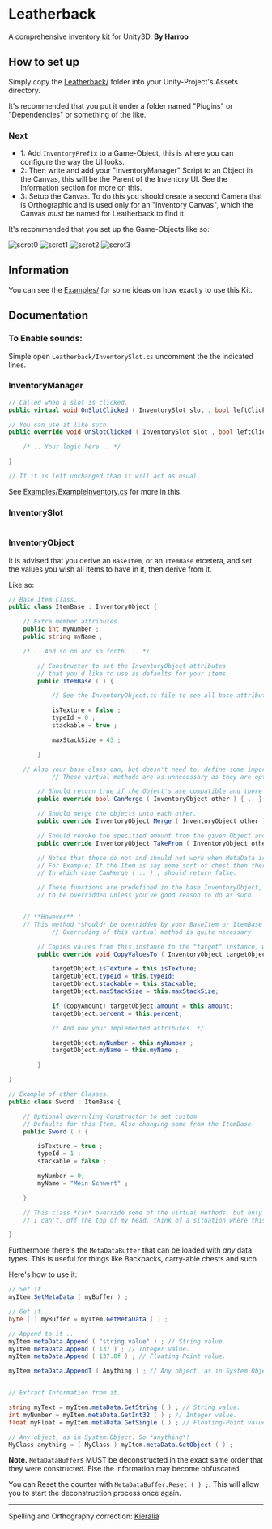 # Leatherback
A comprehensive inventory kit for Unity3D.
**By Harroo**

## How to set up
Simply copy the [Leatherback/](https://github.com/harroo/Leatherback/tree/main/Leatherback) folder into your Unity-Project's Assets directory.

It's recommended that you put it under a folder named "Plugins" or "Dependencies" or something of the like.

### Next
- 1: Add `InventoryPrefix` to a Game-Object, this is where you can configure the way the UI looks.
- 2: Then write and add your "InventoryManager" Script to an Object in the Canvas, this will be the Parent of the Inventory UI. See the Information section for more on this.
- 3: Setup the Canvas. To do this you should create a second Camera that is Orthographic and is used only for an "Inventory Canvas", which the Canvas *must* be named for Leatherback to find it.

It's recommended that you set up the Game-Objects like so:

![scrot0](https://raw.githubusercontent.com/harroo/Leatherback/main/Images/image1.png)
![scrot1](https://raw.githubusercontent.com/harroo/Leatherback/main/Images/image2.png)
![scrot2](https://raw.githubusercontent.com/harroo/Leatherback/main/Images/image3.png)
![scrot3](https://raw.githubusercontent.com/harroo/Leatherback/main/Images/image4.png)


## Information
You can see the [Examples/](https://github.com/harroo/Leatherback/tree/main/Examples) for some ideas on how exactly to use this Kit.

## Documentation
### To Enable sounds:
Simple open `Leatherback/InventorySlot.cs` uncomment the the indicated lines.
### InventoryManager
```cs
// Called when a slot is clicked.
public virtual void OnSlotClicked ( InventorySlot slot , bool leftClicked ) { }

// You can use it like such:
public override void OnSlotClicked ( InventorySlot slot , bool leftClicked ) {

    /* .. Your logic here .. */

}

// If it is left unchanged than it will act as usual.
```
See [Examples/ExampleInventory.cs](https://github.com/harroo/Leatherback/tree/main/Examples) for more in this.
### InventorySlot
```cs

```
### InventoryObject
It is advised that you derive an `BaseItem`, or an `ItemBase` etcetera, and set the values you wish all items to have in it, then derive from it.

Like so:
```cs
// Base Item Class.
public class ItemBase : InventoryObject {

    // Extra member attributes.
    public int myNumber ;
    public string myName ;

    /* .. And so on and so forth. .. */

        // Constructor to set the InventoryObject attributes
        // that you'd like to use as defaults for your items.
        public ItemBase ( ) {

            // See the InventoryObject.cs file to see all base attributes.

            isTexture = false ;
            typeId = 0 ;
            stackable = true ;

            maxStackSize = 43 ;

        }

    // Also your base class can, but doesn't need to, define some important functions ..
            // These virtual methods are as unnecessary as they are optional.

        // Should return true if the Object's are compatible and there's room.
        public override bool CanMerge ( InventoryObject other ) { .. }

        // Should merge the objects unto each other.
        public override InventoryObject Merge ( InventoryObject other ) { .. }

        // Should revoke the specified amount from the given Object and award them to this one.
        public override InventoryObject TakeFrom ( InventoryObject other , int amountToTake ) { .. }

        // Notes that these do not and should not work when MetaData is of issue.
        // For Example; If the Item is say some sort of chest then there should be no stacking.
        // In which case CanMerge ( .. ) ; should return false.

        // These functions are predefined in the base InventoryObject, and do not need
        // to be overridden unless you've good reason to do as such.


    // **However** !
    // This method *should* be overridden by your BaseItem or ItemBase or what-have-you.
            // Overriding of this virtual method is quite necessary.

        // Copies values from this instance to the "target" instance, with optional amount ignorance.
        public override void CopyValuesTo ( InventoryObject targetObject , bool copyAmount = false ) {

            targetObject.isTexture = this.isTexture;
            targetObject.typeId = this.typeId;
            targetObject.stackable = this.stackable;
            targetObject.maxStackSize = this.maxStackSize;

            if (copyAmount) targetObject.amount = this.amount;
            targetObject.percent = this.percent;

            /* And now your implemented attributes. */

            targetObject.myNumber = this.myNumber ;
            targetObject.myName = this.myName ;

        }

}

// Example of other Classes.
public class Sword : ItemBase {

    // Optional overruling Constructor to set custom
    // Defaults for this Item. Also changing some from the ItemBase.
    public Sword ( ) {

        isTexture = true ;
        typeId = 1 ;
        stackable = false ;

        myNumber = 0;
        myName = "Mein Schwert" ;

    }

    // This class *can* override some of the virtual methods, but only if necessary.
    // I can't, off the top of my head, think of a situation where this would be appropriate.

}
```
Furthermore there's the `MetaDataBuffer` that can be loaded with *any* data types.
This is useful for things like Backpacks, carry-able chests and such.

Here's how to use it:
```cs
// Set it ..
myItem.SetMetaData ( myBuffer ) ;

// Get it ..
byte [ ] myBuffer = myItem.GetMetaData ( ) ;

// Append to it ..
myItem.metaData.Append ( "string value" ) ; // String value.
myItem.metaData.Append ( 137 ) ; // Integer value.
myItem.metaData.Append ( 137.0f ) ; // Floating-Point value.

myItem.metaData.AppendT ( Anything ) ; // Any object, as in System.Object. So *anything*!


// Extract Information from it.

string myText = myItem.metaData.GetString ( ) ; // String value.
int myNumber = myItem.metaData.GetInt32 ( ) ; // Integer value.
float myFloat = myItem.metaData.GetSingle ( ) ; // Floating-Point value.

// Any object, as in System.Object. So *anything*!
MyClass anything = ( MyClass ) myItem.metaData.GetObject ( ) ;


```
**Note.**
`MetaDataBuffer`s MUST be deconstructed in the exact same order that they were constructed. Else the information may become obfuscated.

You can Reset the counter with `MetaDataBuffer.Reset ( ) ;`. This will allow you to start the deconstruction process once again.


---

Spelling and Orthography correction: [Kieralia](https://github.com/kieralia)
